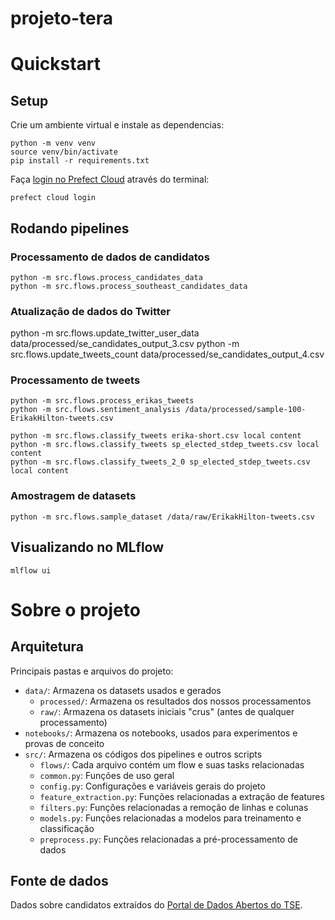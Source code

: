 # projeto-tera

# Quickstart

## Setup
Crie um ambiente virtual e instale as dependencias:
```
python -m venv venv
source venv/bin/activate
pip install -r requirements.txt
```

Faça [login no Prefect Cloud](https://docs.prefect.io/ui/cloud-quickstart/#log-into-prefect-cloud-from-a-terminal) através do terminal:
```
prefect cloud login
```

## Rodando pipelines

### Processamento de dados de candidatos
```
python -m src.flows.process_candidates_data
python -m src.flows.process_southeast_candidates_data
```

### Atualização de dados do Twitter
python -m src.flows.update_twitter_user_data data/processed/se_candidates_output_3.csv
python -m src.flows.update_tweets_count data/processed/se_candidates_output_4.csv

### Processamento de tweets
```
python -m src.flows.process_erikas_tweets
python -m src.flows.sentiment_analysis /data/processed/sample-100-ErikakHilton-tweets.csv

python -m src.flows.classify_tweets erika-short.csv local content
python -m src.flows.classify_tweets sp_elected_stdep_tweets.csv local content
python -m src.flows.classify_tweets_2_0 sp_elected_stdep_tweets.csv local content

```

### Amostragem de datasets
```
python -m src.flows.sample_dataset /data/raw/ErikakHilton-tweets.csv
```

## Visualizando no MLflow
```
mlflow ui
```

# Sobre o projeto

## Arquitetura
Principais pastas e arquivos do projeto:

- `data/`: Armazena os datasets usados e gerados
    - `processed/`: Armazena os resultados dos nossos processamentos
    - `raw/`: Armazena os datasets iniciais "crus" (antes de qualquer processamento)
- `notebooks/`: Armazena os notebooks, usados para experimentos e provas de conceito
- `src/`: Armazena os códigos dos pipelines e outros scripts
    - `flows/`: Cada arquivo contém um flow e suas tasks relacionadas
    - `common.py`: Funções de uso geral
    - `config.py`: Configurações e variáveis gerais do projeto
    - `feature_extraction.py`: Funções relacionadas a extração de features
    - `filters.py`: Funções relacionadas a remoção de linhas e colunas
    - `models.py`: Funções relacionadas a modelos para treinamento e classificação
    - `preprocess.py`: Funções relacionadas a pré-processamento de dados


## Fonte de dados
Dados sobre candidatos extraídos do [Portal de Dados Abertos do TSE](https://dadosabertos.tse.jus.br/dataset/candidatos-2022).
  